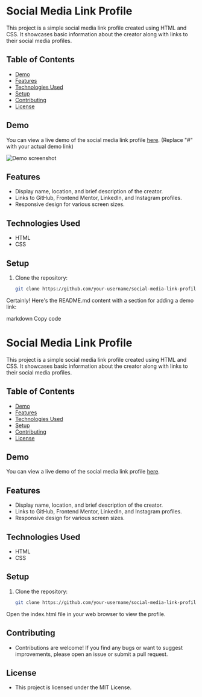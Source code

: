 # Social Media Link Profile

This project is a simple social media link profile created using HTML and CSS. It showcases basic information about the creator along with links to their social media profiles.

## Table of Contents

- [Demo](#demo)
- [Features](#features)
- [Technologies Used](#technologies-used)
- [Setup](#setup)
- [Contributing](#contributing)
- [License](#license)

## Demo

You can view a live demo of the social media link profile [here](#). (Replace "#" with your actual demo link)

![Demo screenshot](demo/demo-screenshot.png)

## Features

- Display name, location, and brief description of the creator.
- Links to GitHub, Frontend Mentor, LinkedIn, and Instagram profiles.
- Responsive design for various screen sizes.

## Technologies Used

- HTML
- CSS

## Setup

1. Clone the repository:

   ```bash
   git clone https://github.com/your-username/social-media-link-profile.git

Certainly! Here's the README.md content with a section for adding a demo link:

markdown
Copy code
# Social Media Link Profile

This project is a simple social media link profile created using HTML and CSS. It showcases basic information about the creator along with links to their social media profiles.

## Table of Contents

- [Demo](#demo)
- [Features](#features)
- [Technologies Used](#technologies-used)
- [Setup](#setup)
- [Contributing](#contributing)
- [License](#license)

## Demo

You can view a live demo of the social media link profile [here](#). 


## Features

- Display name, location, and brief description of the creator.
- Links to GitHub, Frontend Mentor, LinkedIn, and Instagram profiles.
- Responsive design for various screen sizes.

## Technologies Used

- HTML
- CSS

## Setup

1. Clone the repository:

   ```bash
   git clone https://github.com/your-username/social-media-link-profile.git
Open the index.html file in your web browser to view the profile.
## Contributing
- Contributions are welcome! If you find any bugs or want to suggest improvements, please open an issue or submit a pull request.

## License
- This project is licensed under the MIT License.
